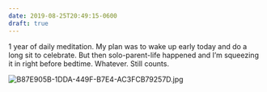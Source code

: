 ```yaml
---
date: 2019-08-25T20:49:15-0600
draft: true
---
```




1 year of daily meditation. My plan was to wake up early today and do a long sit to celebrate. But then solo-parent-life happened and I’m squeezing it in right before bedtime. Whatever. Still counts.

![B87E905B-1DDA-449F-B7E4-AC3FCB79257D.jpg](http://ianwhitney.micro.blog/uploads/2019/ee5a286089.jpg)



